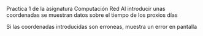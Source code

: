 Practica 1 de la asignatura Computación Red
Al introducir unas coordenadas se muestran datos sobre el tiempo de los proxios días


Si las coordenadas introducidas son erroneas, muestra un error en pantalla